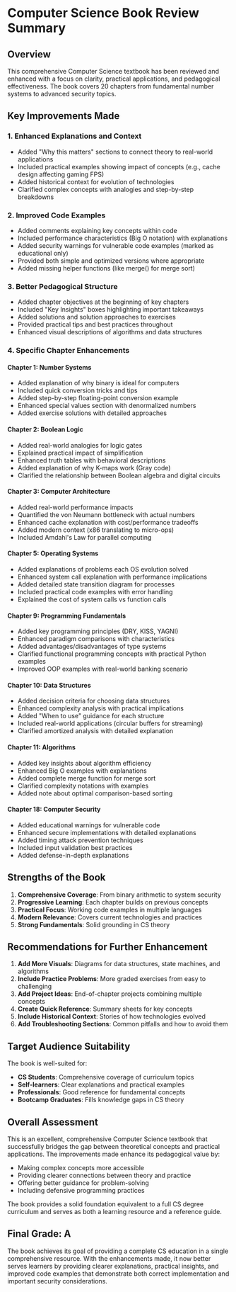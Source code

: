 # Computer Science Book Review Summary

## Overview
This comprehensive Computer Science textbook has been reviewed and enhanced with a focus on clarity, practical applications, and pedagogical effectiveness. The book covers 20 chapters from fundamental number systems to advanced security topics.

## Key Improvements Made

### 1. Enhanced Explanations and Context
- Added "Why this matters" sections to connect theory to real-world applications
- Included practical examples showing impact of concepts (e.g., cache design affecting gaming FPS)
- Added historical context for evolution of technologies
- Clarified complex concepts with analogies and step-by-step breakdowns

### 2. Improved Code Examples
- Added comments explaining key concepts within code
- Included performance characteristics (Big O notation) with explanations
- Added security warnings for vulnerable code examples (marked as educational only)
- Provided both simple and optimized versions where appropriate
- Added missing helper functions (like merge() for merge sort)

### 3. Better Pedagogical Structure
- Added chapter objectives at the beginning of key chapters
- Included "Key Insights" boxes highlighting important takeaways
- Added solutions and solution approaches to exercises
- Provided practical tips and best practices throughout
- Enhanced visual descriptions of algorithms and data structures

### 4. Specific Chapter Enhancements

#### Chapter 1: Number Systems
- Added explanation of why binary is ideal for computers
- Included quick conversion tricks and tips
- Added step-by-step floating-point conversion example
- Enhanced special values section with denormalized numbers
- Added exercise solutions with detailed approaches

#### Chapter 2: Boolean Logic
- Added real-world analogies for logic gates
- Explained practical impact of simplification
- Enhanced truth tables with behavioral descriptions
- Added explanation of why K-maps work (Gray code)
- Clarified the relationship between Boolean algebra and digital circuits

#### Chapter 3: Computer Architecture
- Added real-world performance impacts
- Quantified the von Neumann bottleneck with actual numbers
- Enhanced cache explanation with cost/performance tradeoffs
- Added modern context (x86 translating to micro-ops)
- Included Amdahl's Law for parallel computing

#### Chapter 5: Operating Systems
- Added explanations of problems each OS evolution solved
- Enhanced system call explanation with performance implications
- Added detailed state transition diagram for processes
- Included practical code examples with error handling
- Explained the cost of system calls vs function calls

#### Chapter 9: Programming Fundamentals
- Added key programming principles (DRY, KISS, YAGNI)
- Enhanced paradigm comparisons with characteristics
- Added advantages/disadvantages of type systems
- Clarified functional programming concepts with practical Python examples
- Improved OOP examples with real-world banking scenario

#### Chapter 10: Data Structures
- Added decision criteria for choosing data structures
- Enhanced complexity analysis with practical implications
- Added "When to use" guidance for each structure
- Included real-world applications (circular buffers for streaming)
- Clarified amortized analysis with detailed explanation

#### Chapter 11: Algorithms
- Added key insights about algorithm efficiency
- Enhanced Big O examples with explanations
- Added complete merge function for merge sort
- Clarified complexity notations with examples
- Added note about optimal comparison-based sorting

#### Chapter 18: Computer Security
- Added educational warnings for vulnerable code
- Enhanced secure implementations with detailed explanations
- Added timing attack prevention techniques
- Included input validation best practices
- Added defense-in-depth explanations

## Strengths of the Book

1. **Comprehensive Coverage**: From binary arithmetic to system security
2. **Progressive Learning**: Each chapter builds on previous concepts
3. **Practical Focus**: Working code examples in multiple languages
4. **Modern Relevance**: Covers current technologies and practices
5. **Strong Fundamentals**: Solid grounding in CS theory

## Recommendations for Further Enhancement

1. **Add More Visuals**: Diagrams for data structures, state machines, and algorithms
2. **Include Practice Problems**: More graded exercises from easy to challenging
3. **Add Project Ideas**: End-of-chapter projects combining multiple concepts
4. **Create Quick Reference**: Summary sheets for key concepts
5. **Include Historical Context**: Stories of how technologies evolved
6. **Add Troubleshooting Sections**: Common pitfalls and how to avoid them

## Target Audience Suitability

The book is well-suited for:
- **CS Students**: Comprehensive coverage of curriculum topics
- **Self-learners**: Clear explanations and practical examples
- **Professionals**: Good reference for fundamental concepts
- **Bootcamp Graduates**: Fills knowledge gaps in CS theory

## Overall Assessment

This is an excellent, comprehensive Computer Science textbook that successfully bridges the gap between theoretical concepts and practical applications. The improvements made enhance its pedagogical value by:
- Making complex concepts more accessible
- Providing clearer connections between theory and practice
- Offering better guidance for problem-solving
- Including defensive programming practices

The book provides a solid foundation equivalent to a full CS degree curriculum and serves as both a learning resource and a reference guide.

## Final Grade: A

The book achieves its goal of providing a complete CS education in a single comprehensive resource. With the enhancements made, it now better serves learners by providing clearer explanations, practical insights, and improved code examples that demonstrate both correct implementation and important security considerations.